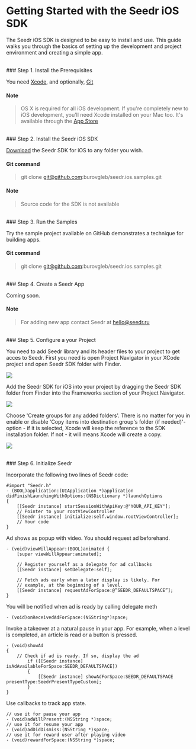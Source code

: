 # Getting Started with the Seedr iOS SDK

The Seedr iOS SDK is designed to be easy to install and use. This guide walks you through the basics of setting up the development and project environment and creating a simple app.

<br>
###  Step 1. Install the Prerequisites

You need [Xcode](https://developer.apple.com/xcode/), and optionally, [Git](http://git-scm.com/)

####  Note
> OS X is required for all iOS development. If you're completely new to iOS development, you'll need Xcode installed on your Mac too. It's available through the [App Store](https://itunes.apple.com/us/app/xcode/id497799835?ls=1&mt=12)

<br>
###  Step 2. Install the Seedr iOS SDK

[Download](http://www.google.com) the Seedr SDK for iOS to any folder you wish. <br>

####  Git command
>git clone git@github.com:burovgleb/seedr.ios.samples.git


####  Note
> Source code for the SDK is not available

<br>
###  Step 3. Run the Samples

Try the sample project available on GitHub demonstrates a technique for building apps.

####  Git command
>git clone git@github.com:burovgleb/seedr.ios.samples.git

<br>
###  Step 4. Create a Seedr App

Coming soon.

####  Note
>For adding new app contact Seedr at hello@seedr.ru

<br>
###  Step 5. Configure a your Project

You need to add Seedr library and its header files to your project to get acces to Seedr. 
First you need is open Project Navigator in your XCode project and open Seedr SDK folder with Finder.

![](https://s3-eu-west-1.amazonaws.com/static.seedr.ru/ios-step-1.png)


Add the Seedr SDK for iOS into your project by dragging the Seedr SDK folder from Finder into the Frameworks section of your Project Navigator.

![](https://s3-eu-west-1.amazonaws.com/static.seedr.ru/ios-step-2.png)

Choose 'Create groups for any added folders'. There is no matter for you in enable or disable 'Copy items into destination group's folder (if needed)'-option - if it is selected, Xcode will keep the reference to the SDK installation folder. If not - it will means Xcode will create a copy.

![](https://s3-eu-west-1.amazonaws.com/static.seedr.ru/ios-step-3.png)

<br>
###  Step 6. Initialize Seedr


Incorporate the following two lines of Seedr code: 

<!-- language: objective-c -->
	#import "Seedr.h"
	- (BOOL)application:(UIApplication *)application didFinishLaunchingWithOptions:(NSDictionary *)launchOptions
	{	
		[[Seedr instance] startSessionWithApiKey:@"YOUR_API_KEY"];
		// Pointer to your rootViewController
		[[Seedr instance] initialize:self.window.rootViewController];
		// Your code
	}

Ad shows as popup with video. You should request ad beforehand.
<!-- language: objective-c -->
 	- (void)viewWillAppear:(BOOL)animated {
		[super viewWillAppear:animated];
 
		// Register yourself as a delegate for ad callbacks
		[[Seedr instance] setDelegate:self];
 
		// Fetch ads early when a later display is likely. For 
		// example, at the beginning of a level. 
		[[Seedr instance] requestAdForSpace:@”SEEDR_DEFAULTSPACE”];
	}

You will be notified when ad is ready by calling delegate meth
<!-- language: objective-c -->
	- (void)onReceivedAdForSpace:(NSString*)space;


Invoke a takeover at a natural pause in your app. For example, when a level is completed, an article is read or a button is pressed.
<!-- language: objective-c -->
	- (void)showAd
	{
		// Check if ad is ready. If so, display the ad
    		if ([[Seedr instance] isAdAvailableForSpace:SEEDR_DEFAULTSPACE])
    		{
        		[[Seedr instance] showAdForSpace:SEEDR_DEFAULTSPACE presentType:SeedrPresentTypeCustom];
    		}
	}

Use callbacks to track app state.
<!-- language: objective-c -->
	// use it for pause your app
	- (void)adWillPresent:(NSString *)space;
	// use it for resume your app
	- (void)adDidDismiss:(NSString *)space;
	// use it for reward user after playing video
	- (void)rewardForSpace:(NSString *)space;
